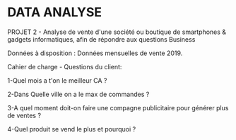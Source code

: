 # DATA ANALYSE

PROJET 2 - Analyse de vente d'une société ou boutique de smartphones & gadgets informatiques, afin de répondre aux questions Business


Données à disposition : Données mensuelles de vente 2019. 


Cahier de charge - Questions du client: 

1-Quel mois a t'on le meilleur CA ?

2-Dans Quelle ville on a le max de commandes ?

3-A quel moment doit-on faire une compagne publicitaire pour générer plus de ventes ?

4-Quel produit se vend le plus et pourquoi ?


